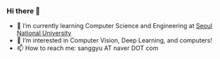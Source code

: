 ### Hi there 👋

- 🌱 I’m currently learning Computer Science and Engineering at [Seoul National University](https://snu.ac.kr/)
- 👯 I’m interested in Computer Vision, Deep Learning, and computers!
- 📫 How to reach me: sanggyu AT naver DOT com

<!--
**gyusang/gyusang** is a ✨ _special_ ✨ repository because its `README.md` (this file) appears on your GitHub profile.

Here are some ideas to get you started:

- 🔭 I’m currently working on ...
- 🌱 I’m currently learning ...
- 👯 I’m looking to collaborate on ...
- 🤔 I’m looking for help with ...
- 💬 Ask me about ...
- 📫 How to reach me: ...
- 😄 Pronouns: ...
- ⚡ Fun fact: ...
-->
